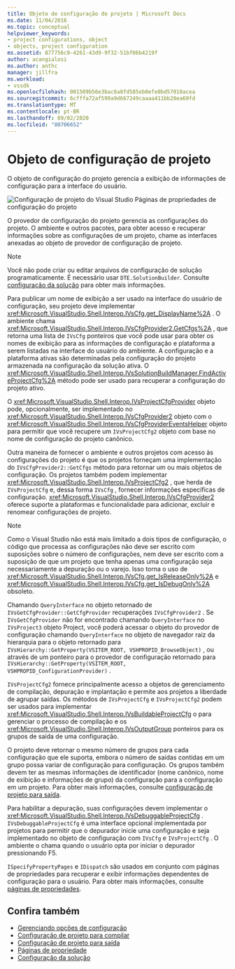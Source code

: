 ```yaml
---
title: Objeto de configuração do projeto | Microsoft Docs
ms.date: 11/04/2016
ms.topic: conceptual
helpviewer_keywords:
- project configurations, object
- objects, project configuration
ms.assetid: 877756c9-4261-43d9-9f32-51bf06b4219f
author: acangialosi
ms.author: anthc
manager: jillfra
ms.workload:
- vssdk
ms.openlocfilehash: 001509b56e3bac6a8fd585eb0efe0bd57018acea
ms.sourcegitcommit: 6cfffa72af599a9d667249caaaa411bb28ea69fd
ms.translationtype: MT
ms.contentlocale: pt-BR
ms.lasthandoff: 09/02/2020
ms.locfileid: "80706652"
---
```

# <a name="project-configuration-object"></a>Objeto de configuração de projeto
O objeto de configuração do projeto gerencia a exibição de informações de configuração para a interface do usuário.

 ![Configuração de projeto do Visual Studio](../../extensibility/internals/media/vsprojectcfg.gif "vsProjectCfg") Páginas de propriedades de configuração do projeto

 O provedor de configuração do projeto gerencia as configurações do projeto. O ambiente e outros pacotes, para obter acesso e recuperar informações sobre as configurações de um projeto, chame as interfaces anexadas ao objeto de provedor de configuração de projeto.

> [!NOTE]
> Você não pode criar ou editar arquivos de configuração de solução programaticamente. É necessário usar `DTE.SolutionBuilder`. Consulte [configuração da solução](../../extensibility/internals/solution-configuration.md) para obter mais informações.

 Para publicar um nome de exibição a ser usado na interface do usuário de configuração, seu projeto deve implementar <xref:Microsoft.VisualStudio.Shell.Interop.IVsCfg.get_DisplayName%2A> . O ambiente chama <xref:Microsoft.VisualStudio.Shell.Interop.IVsCfgProvider2.GetCfgs%2A> , que retorna uma lista de `IVsCfg` ponteiros que você pode usar para obter os nomes de exibição para as informações de configuração e plataforma a serem listadas na interface do usuário do ambiente. A configuração e a plataforma ativas são determinadas pela configuração do projeto armazenada na configuração da solução ativa. O <xref:Microsoft.VisualStudio.Shell.Interop.IVsSolutionBuildManager.FindActiveProjectCfg%2A> método pode ser usado para recuperar a configuração do projeto ativo.

 O <xref:Microsoft.VisualStudio.Shell.Interop.IVsProjectCfgProvider> objeto pode, opcionalmente, ser implementado no <xref:Microsoft.VisualStudio.Shell.Interop.IVsCfgProvider2> objeto com o <xref:Microsoft.VisualStudio.Shell.Interop.IVsCfgProviderEventsHelper> objeto para permitir que você recupere um `IVsProjectCfg2` objeto com base no nome de configuração do projeto canônico.

 Outra maneira de fornecer o ambiente e outros projetos com acesso às configurações do projeto é que os projetos forneçam uma implementação do `IVsCfgProvider2::GetCfgs` método para retornar um ou mais objetos de configuração. Os projetos também podem implementar <xref:Microsoft.VisualStudio.Shell.Interop.IVsProjectCfg2> , que herda de `IVsProjectCfg` e, dessa forma `IVsCfg` , fornecer informações específicas de configuração. <xref:Microsoft.VisualStudio.Shell.Interop.IVsCfgProvider2> oferece suporte a plataformas e funcionalidade para adicionar, excluir e renomear configurações de projeto.

> [!NOTE]
> Como o Visual Studio não está mais limitado a dois tipos de configuração, o código que processa as configurações não deve ser escrito com suposições sobre o número de configurações, nem deve ser escrito com a suposição de que um projeto que tenha apenas uma configuração seja necessariamente a depuração ou o varejo. Isso torna o uso de <xref:Microsoft.VisualStudio.Shell.Interop.IVsCfg.get_IsReleaseOnly%2A> e <xref:Microsoft.VisualStudio.Shell.Interop.IVsCfg.get_IsDebugOnly%2A> obsoleto.

 Chamando `QueryInterface` no objeto retornado de `IVsGetCfgProvider::GetCfgProvider` recuperações `IVsCfgProvider2` . Se `IVsGetCfgProvider` não for encontrado chamando `QueryInterface` no `IVsProject3` objeto Project, você poderá acessar o objeto do provedor de configuração chamando `QueryInterface` no objeto de navegador raiz da hierarquia para o objeto retornado para `IVsHierarchy::GetProperty(VSITEM_ROOT, VSHPROPID_BrowseObject)` , ou através de um ponteiro para o provedor de configuração retornado para `IVsHierarchy::GetProperty(VSITEM_ROOT, VSHPROPID_ConfigurationProvider)` .

 `IVsProjectCfg2` fornece principalmente acesso a objetos de gerenciamento de compilação, depuração e implantação e permite aos projetos a liberdade de agrupar saídas. Os métodos de `IVsProjectCfg` e `IVsProjectCfg2` podem ser usados para implementar <xref:Microsoft.VisualStudio.Shell.Interop.IVsBuildableProjectCfg> o para gerenciar o processo de compilação e os <xref:Microsoft.VisualStudio.Shell.Interop.IVsOutputGroup> ponteiros para os grupos de saída de uma configuração.

 O projeto deve retornar o mesmo número de grupos para cada configuração que ele suporta, embora o número de saídas contidas em um grupo possa variar de configuração para configuração. Os grupos também devem ter as mesmas informações de identificador (nome canônico, nome de exibição e informações de grupo) da configuração para a configuração em um projeto. Para obter mais informações, consulte [configuração de projeto para saída](../../extensibility/internals/project-configuration-for-output.md).

 Para habilitar a depuração, suas configurações devem implementar o <xref:Microsoft.VisualStudio.Shell.Interop.IVsDebuggableProjectCfg> . `IVsDebuggableProjectCfg` é uma interface opcional implementada por projetos para permitir que o depurador inicie uma configuração e seja implementado no objeto de configuração com `IVsCfg` e `IVsProjectCfg` . O ambiente o chama quando o usuário opta por iniciar o depurador pressionando F5.

 `ISpecifyPropertyPages` e `IDispatch` são usados em conjunto com páginas de propriedades para recuperar e exibir informações dependentes de configuração para o usuário. Para obter mais informações, consulte [páginas de propriedades](../../extensibility/internals/property-pages.md).

## <a name="see-also"></a>Confira também
- [Gerenciando opções de configuração](../../extensibility/internals/managing-configuration-options.md)
- [Configuração de projeto para compilar](../../extensibility/internals/project-configuration-for-building.md)
- [Configuração de projeto para saída](../../extensibility/internals/project-configuration-for-output.md)
- [Páginas de propriedade](../../extensibility/internals/property-pages.md)
- [Configuração da solução](../../extensibility/internals/solution-configuration.md)

